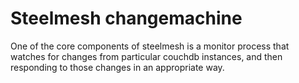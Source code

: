 # Steelmesh changemachine

One of the core components of steelmesh is a monitor process that watches for changes from particular couchdb instances, and then responding to those changes in an appropriate way.  
